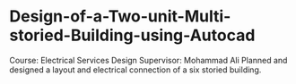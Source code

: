 # Design-of-a-Two-unit-Multi-storied-Building-using-Autocad
Course: Electrical Services Design Supervisor: Mohammad Ali Planned and designed a layout and electrical connection of a six storied building.
